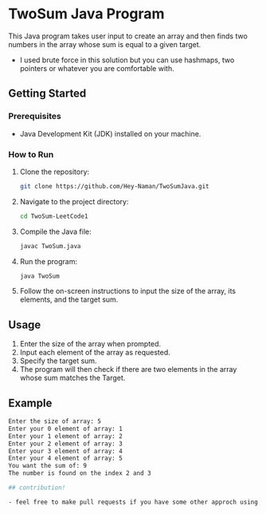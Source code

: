 # TwoSum Java Program

This Java program takes user input to create an array and then finds two numbers in the array whose sum is equal to a given target.
- I used brute force in this solution but you can use hashmaps, two pointers or whatever you are comfortable with.

## Getting Started

### Prerequisites

- Java Development Kit (JDK) installed on your machine.

### How to Run

1. Clone the repository:

    ```bash
    git clone https://github.com/Hey-Naman/TwoSumJava.git
    ```

2. Navigate to the project directory:

    ```bash
    cd TwoSum-LeetCode1
    ```

3. Compile the Java file:

    ```bash
    javac TwoSum.java
    ```

4. Run the program:

    ```bash
    java TwoSum
    ```

5. Follow the on-screen instructions to input the size of the array, its elements, and the target sum.

## Usage

1. Enter the size of the array when prompted.
2. Input each element of the array as requested.
3. Specify the target sum.
4. The program will then check if there are two elements in the array whose sum matches the Target.

## Example

```bash
Enter the size of array: 5
Enter your 0 element of array: 1
Enter your 1 element of array: 2
Enter your 2 element of array: 3
Enter your 3 element of array: 4
Enter your 4 element of array: 5
You want the sum of: 9
The number is found on the index 2 and 3

## contribution!

- feel free to make pull requests if you have some other approch using brute force!